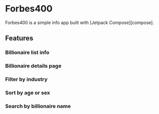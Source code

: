 # Forbes400 

Forbes400 is a simple info app built with [Jetpack Compose][compose].


## Features

### Billionaire list info

### Billionaire details page

### Filter by industry

### Sort by age or sex

### Search by billionaire name
